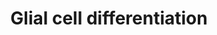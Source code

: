---
annotations:
- id: PW:0000650
  parent: signaling pathway
  type: Pathway Ontology
  value: signaling pathway pertinent to development
- id: PW:0000003
  parent: signaling pathway
  type: Pathway Ontology
  value: signaling pathway
authors:
- Mkutmon
- AlexanderPico
- Eweitz
description: ''
last-edited: 2021-05-16
organisms:
- Bos taurus
redirect_from:
- /index.php/Pathway:WP3203
- /instance/WP3203
- /instance/WP3203_r117053
revision: r117053
schema-jsonld:
- '@context': https://schema.org/
  '@id': https://wikipathways.github.io/pathways/WP3203.html
  '@type': Dataset
  creator:
    '@type': Organization
    name: WikiPathways
  description: ''
  keywords:
  - CNP
  - GAP43
  - MAG
  - MBP
  - MSN
  - PLP1
  - TPPP
  - bta-mir-206
  license: CC0
  name: Glial cell differentiation
seo: CreativeWork
title: Glial cell differentiation
wpid: WP3203
---